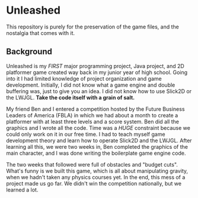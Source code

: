 # Unleashed
This repository is purely for the preservation of the game files, and the nostalgia that comes with it.

## Background
Unleashed is my *FIRST* major programming project, Java project, and 2D platformer game created way back in my junior year of high school. Going into it I had limited knowledge of project organization and game development. Initially, I did not know what a game engine and double buffering was, just to give you an idea. I did not know how to use Slick2D or the LWJGL. **Take the code itself with a grain of salt.**

My friend Ben and I entered a competition hosted by the Future Business Leaders of America (FBLA) in which we had about a month to create a platformer with at least three levels and a score system. Ben did all the graphics and I wrote all the code. Time was a *HUGE* constraint because we could only work on it in our free time. I had to teach myself game development theory and learn how to operate Slick2D and the LWJGL. After learning all this, we were two weeks in, Ben completed the graphics of the main character, and I was done writing the boilerplate game engine code. 

The two weeks that followed were full of obstacles and "budget cuts". What's funny is we built this game, which is all about manipulating gravity, when we hadn't taken any physics courses yet. In the end, this mess of a project made us go far. We didn't win the competition nationally, but we learned a lot. 
